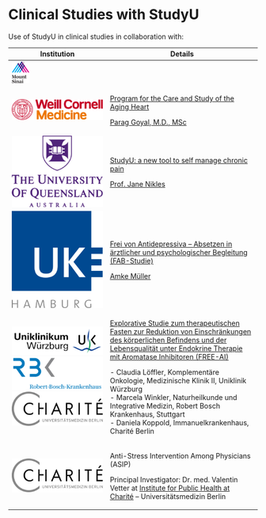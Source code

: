 # Clinical Studies with StudyU

Use of StudyU in clinical studies in collaboration with:

| Institution                                                                                                                                                                                                                                                                                                                                            | Details                                                                                                                                                                                                                                                                                                                                                                                                                                                                                                                                                                                             |
|--------------------------------------------------------------------------------------------------------------------------------------------------------------------------------------------------------------------------------------------------------------------------------------------------------------------------------------------------------|-----------------------------------------------------------------------------------------------------------------------------------------------------------------------------------------------------------------------------------------------------------------------------------------------------------------------------------------------------------------------------------------------------------------------------------------------------------------------------------------------------------------------------------------------------------------------------------------------------|
| <img class="collab-preview-img" src="/img/partner/mount_sinai.svg" alt="HPI Mount Sinai" loading="lazy" />                                                                                                                                                                                                                                             |                                                                                                                                                                                                                                                                                                                                                                                                                                                                                                                                                                                                     |
| <img class="collab-preview-img" src="/img/partner/weill_cornell.svg" alt="Mount Sinai" loading="lazy" />                                                                                                                                                                                                                                               | <p><a href="https://goyallab.weill.cornell.edu">Program for the Care and Study of the Aging Heart</a></p><p><a href="https://weillcornell.org/parag-goyal-md-msc">Parag Goyal, M.D., MSc</a></p>                                                                                                                                                                                                                                                                                                                                                                                                    |
| <img class="collab-preview-img" src="/img/partner/university_queensland.svg" alt="Weill Cornell" loading="lazy" />                                                                                                                                                                                                                                     | <p><a href="https://recover.centre.uq.edu.au/studyu-new-tool-self-manage-chronic-pain">StudyU: a new tool to self manage chronic pain</a></p><p><a href="https://researchers.uq.edu.au/researcher/555">Prof. Jane Nikles</a></p>                                                                                                                                                                                                                                                                                                                                                                    |
| <img class="collab-preview-img" src="/img/partner/uk_eppendorf.svg" alt="UK Hamburg-Eppendorf" loading="lazy" />                                                                                                                                                                                                                                       | <p><a href="https://phea-studie.de/FAB">Frei von Antidepressiva – Absetzen in ärztlicher und psychologischer Begleitung (FAB-Studie)</a></p><p>[Amke Müller](https://www.hsu-hh.de/klinpsych/team)</p>                                                                                                                                                                                                                                                                                                                                                                                              |
| <img class="collab-preview-img" src="/img/partner/uniklinik_wuerzburg.svg" alt="Uniklinikum Würzburg" loading="lazy" /><br /><img class="collab-preview-img" src="/img/partner/rbk.svg" alt="Robert-Bosch-Krankenhaus Stuttgart" loading="lazy" /><br /><img class="collab-preview-img" src="/img/partner/charite.svg" alt="Charité" loading="lazy" /> | <p><a href="https://www.med.uni-wuerzburg.de/fileadmin/0300-ccc/user_upload/x_DOWNLOADS/Supportive_Angebote/Fasten_CCC_web.pdf">Explorative Studie zum therapeutischen Fasten zur Reduktion von Einschränkungen des körperlichen Befindens und der Lebensqualität unter Endokrine Therapie mit Aromatase Inhibitoren (FREE-AI)</a></p><p>- Claudia Löffler, Komplementäre Onkologie, Medizinische Klinik II, Uniklinik Würzburg<br />- Marcela Winkler, Naturheilkunde und Integrative Medizin, Robert Bosch Krankenhaus, Stuttgart<br />- Daniela Koppold, Immanuelkrankenhaus, Charité Berlin</p> |
| <img class="collab-preview-img" src="/img/partner/charite.svg" alt="Charité" loading="lazy" />                                                                                                                                                                                                                                                         | <p>Anti-Stress Intervention Among Physicians (ASIP)</p> <p>Principal Investigator: Dr. med. Valentin Vetter at [Institute for Public Health at Charité](https://iph.charite.de/en/) – Universitätsmedizin Berlin</p>                                                                                                                                                                                                                                                                                                                                                                                |
